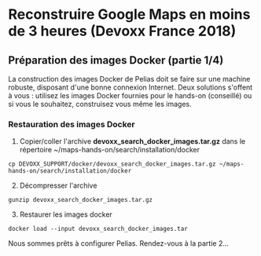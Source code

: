 # Reconstruire Google Maps en moins de 3 heures (Devoxx France 2018)

## Préparation des images Docker (partie 1/4)
La construction des images Docker de Pelias doit se faire sur une machine robuste, disposant d'une bonne connexion Internet. Deux solutions s'offent à vous : utilisez les images Docker fournies pour le hands-on (conseillé) ou si vous le souhaitez, construisez vous même les images.

### Restauration des images Docker
1. Copier/coller l'archive __devoxx_search_docker_images.tar.gz__ dans le répertoire ~/maps-hands-on/search/installation/docker
```
cp DEVOXX_SUPPORT/docker/devoxx_search_docker_images.tar.gz ~/maps-hands-on/search/installation/docker
```
2. Décompresser l'archive
```
gunzip devoxx_search_docker_images.tar.gz
```
3. Restaurer les images docker
```
docker load --input devoxx_search_docker_images.tar
```
Nous sommes prêts à configurer Pelias. Rendez-vous à la partie 2...